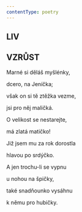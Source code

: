 ```yaml
---
contentType: poetry
---
```


<section>

## LIV  

## VZRŮST

Marné si děláš myšlénky,  

dcero, na Jeníčka;

však on si tě ztěžka vezme,

jsi pro něj maličká.

</section>

<section>

O velikost se nestarejte,

má zlatá matičko!

Již jsem mu za rok dorostla

hlavou po srdýčko.

</section>

<section>

A jen trochu-li se vypnu

u nohou na špičky,

také snadňounko vysáhnu

k němu pro hubičky.

</section>
